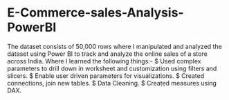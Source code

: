 # E-Commerce-sales-Analysis-PowerBI
The dataset consists of 50,000 rows where I manipulated and analyzed the dataset using Power BI to track and analyze the online sales of a store across India.
Where I learned the following things:-
$ Used complex parameters to drill down in worksheet and customization using filters and slicers.
$ Enable user driven parameters for visualizations.
$ Created connections, join new tables. 
$ Data Cleaning.
$ Created measures using DAX.
